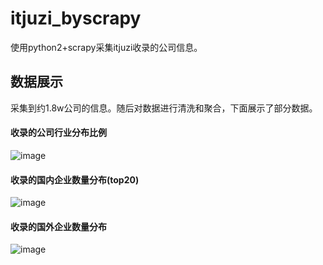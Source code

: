 # itjuzi_byscrapy
使用python2+scrapy采集itjuzi收录的公司信息。

## 数据展示
采集到约1.8w公司的信息。随后对数据进行清洗和聚合，下面展示了部分数据。
  
#### 收录的公司行业分布比例
![image](https://github.com/nickliqian/itjuzi_byscrapy/blob/master/data/收录的公司行业分布比例.png)
  
#### 收录的国内企业数量分布(top20)
![image](https://github.com/nickliqian/itjuzi_byscrapy/blob/master/data/收录的国内企业数量分布(top20).png)
  
#### 收录的国外企业数量分布
![image](https://github.com/nickliqian/itjuzi_byscrapy/blob/master/data/收录的国外企业数量分布.png)
